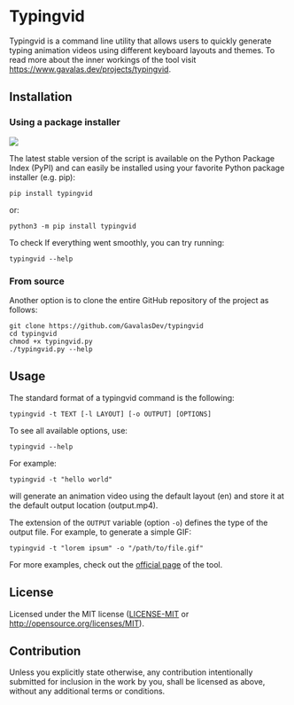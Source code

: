# Typingvid

Typingvid is a command line utility that allows users to quickly generate typing animation videos using different keyboard layouts and themes. To read more about the inner workings of the tool visit https://www.gavalas.dev/projects/typingvid.

## Installation

### Using a package installer

![](https://www.gavalas.dev/assets/images/typingvid/gifs/pipinstall.gif)

The latest stable version of the script is available on the Python Package Index (PyPI) and can easily be installed using your favorite Python package installer (e.g. pip):

    pip install typingvid

or:

    python3 -m pip install typingvid

To check If everything went smoothly, you can try running:

    typingvid --help

### From source

Another option is to clone the entire GitHub repository of the project as follows:

    git clone https://github.com/GavalasDev/typingvid
    cd typingvid
    chmod +x typingvid.py
    ./typingvid.py --help

## Usage

The standard format of a typingvid command is the following:

    typingvid -t TEXT [-l LAYOUT] [-o OUTPUT] [OPTIONS]

To see all available options, use:

    typingvid --help

For example:

    typingvid -t "hello world"

will generate an animation video using the default layout (en) and store it at the default output location (output.mp4).

The extension of the `OUTPUT` variable (option `-o`) defines the type of the output file. For example, to generate a simple GIF:

    typingvid -t "lorem ipsum" -o "/path/to/file.gif"

For more examples, check out the [official page](https://www.gavalas.dev/projects/typingvid/#examples) of the tool.

## License

Licensed under the MIT license ([LICENSE-MIT](LICENSE-MIT) or http://opensource.org/licenses/MIT).


## Contribution

Unless you explicitly state otherwise, any contribution intentionally submitted
for inclusion in the work by you, shall be licensed as above, without any additional terms or conditions.

